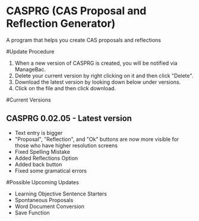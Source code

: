 # CASPRG (CAS Proposal and Reflection Generator)
A program that helps you create CAS proposals and reflections

#Update Procedure
1. When a new version of CASPRG is created, you will be notified via ManageBac.
2. Delete your current version by right clicking on it and then click "Delete".
3. Download the latest version by looking down below under versions.
4. Click on the file and then click download.

#Current Versions

CASPRG 0.02.05 - Latest version
--------------------------------
* Text entry is bigger
* "Proposal", "Reflection", and "Ok" buttons are now more visible for those who have higher resolution screens
* Fixed Spelling Mistake
* Added Reflections Option
* Added back button
* Fixed some gramatical errors

#Possible Upcoming Updates
* Learning Objective Sentence Starters
* Spontaneous Proposals
* Word Document Conversion
* Save Function